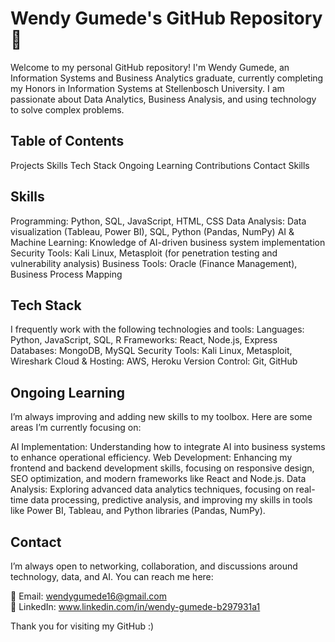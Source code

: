 # Wendy Gumede's GitHub Repository 👋

<!--
**WendyNG2001/WendyNG2001** is a ✨ _special_ ✨ repository because its `README.md` (this file) appears on your GitHub profile.

Here are some ideas to get you started:

- 🔭 I’m currently working on ...
- 🌱 I’m currently learning ...
- 👯 I’m looking to collaborate on ...
- 🤔 I’m looking for help with ...
- 💬 Ask me about ...
- 📫 How to reach me: ...
- 😄 Pronouns: ...
- ⚡ Fun fact: ...
-->
Welcome to my personal GitHub repository! I'm Wendy Gumede, an Information Systems and Business Analytics graduate, currently completing my Honors in Information Systems at Stellenbosch University. I am passionate about Data Analytics, Business Analysis, and using technology to solve complex problems.

## Table of Contents
Projects
Skills
Tech Stack
Ongoing Learning
Contributions
Contact
Skills

## Skills 
Programming: Python, SQL, JavaScript, HTML, CSS
Data Analysis: Data visualization (Tableau, Power BI), SQL, Python (Pandas, NumPy)
AI & Machine Learning: Knowledge of AI-driven business system implementation
Security Tools: Kali Linux, Metasploit (for penetration testing and vulnerability analysis)
Business Tools: Oracle (Finance Management), Business Process Mapping

## Tech Stack
I frequently work with the following technologies and tools:
Languages: Python, JavaScript, SQL, R
Frameworks: React, Node.js, Express
Databases: MongoDB, MySQL
Security Tools: Kali Linux, Metasploit, Wireshark
Cloud & Hosting: AWS, Heroku
Version Control: Git, GitHub

## Ongoing Learning
I’m always improving and adding new skills to my toolbox. Here are some areas I’m currently focusing on:

AI Implementation: Understanding how to integrate AI into business systems to enhance operational efficiency.
Web Development: Enhancing my frontend and backend development skills, focusing on responsive design, SEO optimization, and modern frameworks like React and Node.js.
Data Analysis: Exploring advanced data analytics techniques, focusing on real-time data processing, predictive analysis, and improving my skills in tools like Power BI, Tableau, and Python libraries (Pandas, NumPy).

## Contact
I’m always open to networking, collaboration, and discussions around technology, data, and AI. You can reach me here:

📧 Email: wendygumede16@gmail.com <br>
💼 LinkedIn: www.linkedin.com/in/wendy-gumede-b297931a1

Thank you for visiting my GitHub :)

